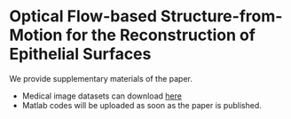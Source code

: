 # Optical Flow-based Structure-from-Motion for the Reconstruction of Epithelial Surfaces
We provide supplementary materials of the paper.
* Medical image datasets can download [here](https://drive.google.com/file/d/1209jK8ulgcaxf4S6onCGLNmmH1VnMpRe/view?usp=drive_web)
* Matlab codes will be uploaded as soon as the paper is published.

